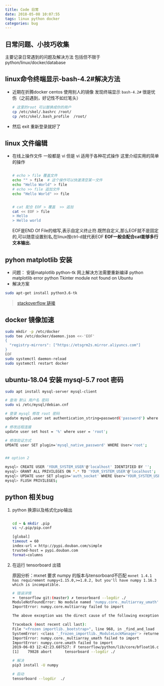 ```yaml
---
title: Code 日常
date: 2018-05-08 10:07:55
tags: linux python docker
categories: bug
---
```


## 日常问题、小技巧收集

主要记录日常遇到的问题及解决方法
包括但不限于 python/linux/docker/database

## linux命令终端显示-bash-4.2#解决方法

* 近期在折腾docker centos 使用别人的镜像 发现终端显示 `bash-4.2#` 很是忧伤（之前遇到，好记性不如烂笔头）

    ``` bash
    # 这里的root 可以替换成你的用户
    cp /etc/skel/.bashrc /root/  
    cp /etc/skel/.bash_profile  /root/  

    ```

* 然后 exit 重新登录就好了

## linux 文件编辑

* 在线上操作文件 一般都是 vi 但是 vi 适用于各种花式操作 这里介绍实用的简单的操作

    ```bash

    # echo > file 覆盖文件
    echo "" > file  # 这个操作可以快速清空某一文件
    echo "Hello World" > file
    # echo >> file 追加文件
    echo "Hello World" >> file


    # cat 配合 EOF > 覆盖  >> 追加
    cat << EOF > file
    > Hello
    > Hello world
    ```

    EOF是END Of File的缩写,表示自定义终止符.既然自定义,那么EOF就不是固定的,可以随意设置别名,在linux按ctrl-d就代表EOF
    **EOF一般会配合cat能够多行文本输出.**

## pyhon matplotlib 安装

* 问题： 安装matplotlib python-tk 网上解决方法需要重新编译 python matplotlib error python Tkinter module not found on Ubuntu
* 解决方案

``` bash
sudo apt-get install python3.6-tk
```

> [stackoverflow  链接](https://stackoverflow.com/questions/6084416/tkinter-module-not-found-on-ubuntu)

## docker 镜像加速

``` bash
sudo mkdir -p /etc/docker
sudo tee /etc/docker/daemon.json <<-'EOF'
{
  "registry-mirrors": ["https://etsgrm2s.mirror.aliyuncs.com"]
}
EOF
sudo systemctl daemon-reload
sudo systemctl restart docker
```

## ubuntu-18.04 安装 mysql-5.7 root 密码

``` bash
sudo apt install mysql-server mysql-client

# 查询 默认 用户名 密码
sudo vi /etc/mysql/debian.cnf

# 登录 mysql 修改 root 密码
update mysql.user set authentication_string=password('password') where user='root';

# 修改远程连接
update user set host = '%' where user = 'root';

# 修改验证方式
UPDATE user SET plugin='mysql_native_password' WHERE User='root';


## option 2

mysql> CREATE USER 'YOUR_SYSTEM_USER'@'localhost' IDENTIFIED BY '';
mysql> GRANT ALL PRIVILEGES ON *.* TO 'YOUR_SYSTEM_USER'@'localhost';
mysql> UPDATE user SET plugin='auth_socket' WHERE User='YOUR_SYSTEM_USER';
mysql> FLUSH PRIVILEGES;
```

## python 相关bug

1. python 换源以及格式化pip输出

    ```bash

    cd ~ & mkdir .pip
    vi ~/.pip/pip.conf

    [global]
    timeout = 60
    index-url = http://pypi.douban.com/simple
    trusted-host = pypi.douban.com
    format=columns
    ```

2. 在运行 tensorboard 出错

    原因分析：mxnet 要求 numpy 的版本与tensorboard不匹配
    `mxnet 1.4.1 has requirement numpy<1.15.0,>=1.8.2, but you'll have numpy 1.16.3 which is incompatible.`

    ```bash
    # 错误详情
    ➜  tensorflow git:(master) ✗ tensorboard --logdir ./
    ModuleNotFoundError: No module named 'numpy.core._multiarray_umath'
    ImportError: numpy.core.multiarray failed to import

    The above exception was the direct cause of the following exception:

    Traceback (most recent call last):
    File "<frozen importlib._bootstrap>", line 968, in _find_and_load
    SystemError: <class '_frozen_importlib._ModuleLockManager'> returned a result with an error set
    ImportError: numpy.core._multiarray_umath failed to import
    ImportError: numpy.core.umath failed to import
    2019-06-03 12:42:23.607527: F tensorflow/python/lib/core/bfloat16.cc:675] Check failed: PyBfloat16_Type.tp_base != nullptr
    [1]    79828 abort      tensorboard --logdir ./

    # 解决
    pip3 install -U numpy

    # 启动
    tensorboard --logdir  ./
    ```
